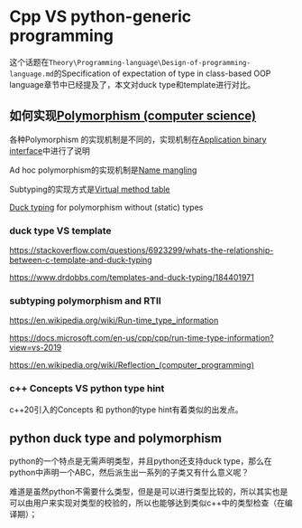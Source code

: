 # Cpp VS python-generic programming

这个话题在`Theory\Programming-language\Design-of-programming-language.md`的Specification of expectation of type in class-based OOP language章节中已经提及了，本文对duck type和template进行对比。

## 如何实现[Polymorphism (computer science)](https://en.wikipedia.org/wiki/Polymorphism_(computer_science))

各种Polymorphism 的实现机制是不同的，实现机制在[Application binary interface](https://en.wikipedia.org/wiki/Application_binary_interface)中进行了说明

Ad hoc polymorphism的实现机制是[Name mangling](https://en.wikipedia.org/wiki/Name_mangling)

Subtyping的实现方式是[Virtual method table](https://en.wikipedia.org/wiki/Virtual_method_table)

[Duck typing](https://en.wikipedia.org/wiki/Duck_typing) for polymorphism without (static) types

### duck type VS template

https://stackoverflow.com/questions/6923299/whats-the-relationship-between-c-template-and-duck-typing

https://www.drdobbs.com/templates-and-duck-typing/184401971


### subtyping polymorphism and RTII

https://en.wikipedia.org/wiki/Run-time_type_information

https://docs.microsoft.com/en-us/cpp/cpp/run-time-type-information?view=vs-2019

https://en.wikipedia.org/wiki/Reflection_(computer_programming)



### c++ Concepts VS python type hint

c++20引入的Concepts 和 python的type hint有着类似的出发点。



## python duck type and polymorphism

python的一个特点是无需声明类型，并且python还支持duck type，那么在python中声明一个ABC，然后派生出一系列的子类又有什么意义呢？

难道是虽然python不需要什么类型，但是是可以进行类型比较的，所以其实也是可以由用户来实现对类型的校验的，所以也能够达到类似c++中的类型检查（在编译期）；